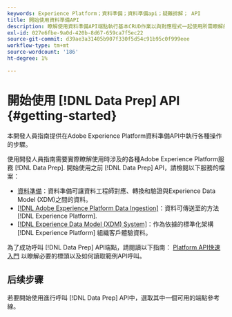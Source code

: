 ```yaml
---
keywords: Experience Platform；資料準備；資料準備api；疑難排解； API
title: 開始使用資料準備API
description: 瞭解使用資料準備API端點執行基本CRUD作業以與對應程式一起使用所需瞭解的關鍵概念和基本功能。
exl-id: 027e6fbe-9a0d-420b-8d67-659ca7f5ec22
source-git-commit: d39ae3a31405b907f330f5d54c91b95c0f999eee
workflow-type: tm+mt
source-wordcount: '186'
ht-degree: 1%

---
```


# 開始使用 [!DNL Data Prep] API {#getting-started}

本開發人員指南提供在Adobe Experience Platform資料準備API中執行各種操作的步驟。

使用開發人員指南需要實際瞭解使用時涉及的各種Adobe Experience Platform服務 [!DNL Data Prep]. 開始使用之前 [!DNL Data Prep] API，請檢閱以下服務的檔案：

- [資料準備](../home.md)：資料準備可讓資料工程師對應、轉換和驗證與Experience Data Model (XDM)之間的資料。
- [[!DNL Adobe Experience Platform Data Ingestion]](../../ingestion/home.md)：資料可傳送至的方法 [!DNL Experience Platform].
- [[!DNL Experience Data Model (XDM) System]](../../xdm/home.md)：作為依據的標準化架構 [!DNL Experience Platform] 組織客戶體驗資料。

為了成功呼叫 [!DNL Data Prep] API端點，請閱讀以下指南： [Platform API快速入門](../../landing/api-guide.md) 以瞭解必要的標頭以及如何讀取範例API呼叫。

## 后续步骤

若要開始使用進行呼叫 [!DNL Data Prep] API中，選取其中一個可用的端點參考線。
